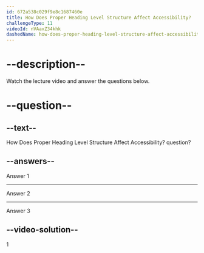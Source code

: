 ```yaml
---
id: 672a538c029f9e8c1687460e
title: How Does Proper Heading Level Structure Affect Accessibility?
challengeType: 11
videoId: nVAaxZ34khk
dashedName: how-does-proper-heading-level-structure-affect-accessibility
---
```


# --description--

Watch the lecture video and answer the questions below.

# --question--

## --text--

How Does Proper Heading Level Structure Affect Accessibility? question?

## --answers--

Answer 1

---

Answer 2

---

Answer 3

## --video-solution--

1
